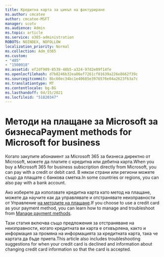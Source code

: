 ```yaml
---
title: Кредитна карта за цикъл на фактуриране
ms.author: cmcatee
author: cmcatee-MSFT
manager: scotv
ms.audience: Admin
ms.topic: article
ms.service: o365-administration
ROBOTS: NOINDEX, NOFOLLOW
localization_priority: Normal
ms.collection: Adm_O365
ms.custom:
- "485"
- "1500018"
ms.assetid: ef2df989-8539-48b5-a324-97d2e09f14fe
ms.openlocfilehash: d7b8246b32ea86ef7261cf01639a226e8662f39c
ms.sourcegitcommit: 8bc60ec34bc1e40685e3976576e04a2623f63a7c
ms.translationtype: MT
ms.contentlocale: bg-BG
ms.lasthandoff: 04/15/2021
ms.locfileid: "51820347"
---
```

# <a name="payment-methods-for-microsoft-for-business"></a><span data-ttu-id="7e095-102">Методи на плащане за Microsoft за бизнеса</span><span class="sxs-lookup"><span data-stu-id="7e095-102">Payment methods for Microsoft for business</span></span>

<span data-ttu-id="7e095-103">Когато закупите абонамент за Microsoft 365 за бизнеса директно от Microsoft, можете да платите с кредитна или дебитна карта.</span><span class="sxs-lookup"><span data-stu-id="7e095-103">When you buy a Microsoft 365 for business subscription directly from Microsoft, you can pay with a credit or debit card.</span></span> <span data-ttu-id="7e095-104">В някои страни или региони можете също да плащате с банкова сметка.</span><span class="sxs-lookup"><span data-stu-id="7e095-104">In some countries or regions, you can also pay with a bank account.</span></span>
  
<span data-ttu-id="7e095-105">Ако изберете да използвате кредитна карта като метод на плащане, можете да научите как да управлявате и отстранявате неизправности от Управление [на методите на плащане](https://docs.microsoft.com/microsoft-365/commerce/billing-and-payments/manage-payment-methods).</span><span class="sxs-lookup"><span data-stu-id="7e095-105">If you choose to use a credit card as your payment method, you can learn how to manage and troubleshoot from [Manage payment methods](https://docs.microsoft.com/microsoft-365/commerce/billing-and-payments/manage-payment-methods).</span></span>
  
<span data-ttu-id="7e095-106">Тази статия включва също предложения за отстраняване на неизправности, когато кредитната ви карта е отхвърлена, както и информация за промяна на информацията за кредитната карта, така че картата да бъде приета.</span><span class="sxs-lookup"><span data-stu-id="7e095-106">This article also includes troubleshooting suggestions for when your credit card is declined and information about changing credit card information so that the card is accepted.</span></span>